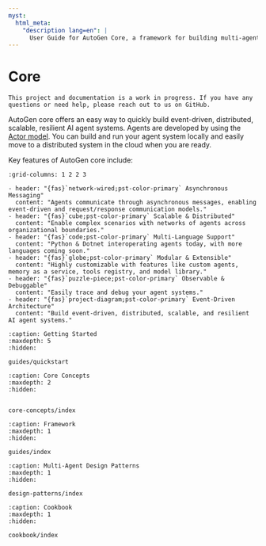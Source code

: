 ```yaml
---
myst:
  html_meta:
    "description lang=en": |
      User Guide for AutoGen Core, a framework for building multi-agent applications with AI agents.
---
```


# Core

```{warning}
This project and documentation is a work in progress. If you have any questions or need help, please reach out to us on GitHub.
```

AutoGen core offers an easy way to quickly build event-driven, distributed, scalable, resilient AI agent systems. Agents are developed by using the [Actor model](https://en.wikipedia.org/wiki/Actor_model). You can build and run your agent system locally and easily move to a distributed system in the cloud when you are ready.

Key features of AutoGen core include:

```{gallery-grid}
:grid-columns: 1 2 2 3

- header: "{fas}`network-wired;pst-color-primary` Asynchronous Messaging"
  content: "Agents communicate through asynchronous messages, enabling event-driven and request/response communication models."
- header: "{fas}`cube;pst-color-primary` Scalable & Distributed"
  content: "Enable complex scenarios with networks of agents across organizational boundaries."
- header: "{fas}`code;pst-color-primary` Multi-Language Support"
  content: "Python & Dotnet interoperating agents today, with more languages coming soon."
- header: "{fas}`globe;pst-color-primary` Modular & Extensible"
  content: "Highly customizable with features like custom agents, memory as a service, tools registry, and model library."
- header: "{fas}`puzzle-piece;pst-color-primary` Observable & Debuggable"
  content: "Easily trace and debug your agent systems."
- header: "{fas}`project-diagram;pst-color-primary` Event-Driven Architecture"
  content: "Build event-driven, distributed, scalable, and resilient AI agent systems."
```

```{toctree}
:caption: Getting Started
:maxdepth: 5
:hidden:

guides/quickstart
```

```{toctree}
:caption: Core Concepts
:maxdepth: 2
:hidden:


core-concepts/index

```

```{toctree}
:caption: Framework
:maxdepth: 1
:hidden:

guides/index
```

```{toctree}
:caption: Multi-Agent Design Patterns
:maxdepth: 1
:hidden:

design-patterns/index
```

```{toctree}
:caption: Cookbook
:maxdepth: 1
:hidden:

cookbook/index
```
